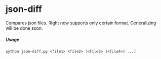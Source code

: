 # json-diff

Compares json files. Right now supports only certain format. Generalizing will be done soon.

##### Usage
    python json-diff.py <file1> <file2> [<file3> [<file4>] ...]

